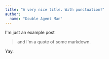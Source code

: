 ```yaml
---
title: "A very nice title. With punctuation!"
author:
  name: "Double Agent Man"
---
```

I'm just an example post

> and I'm a quote of some markdown.

Yay.
